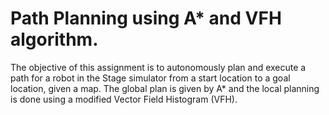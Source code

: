 # Path Planning using A* and VFH algorithm.

The objective of this assignment is to autonomously plan and execute a path for a robot in the Stage simulator from a start location to a goal location, given a map. The global plan is given by A* and the local planning is done using a modified Vector Field Histogram (VFH).


